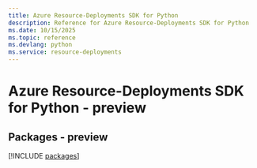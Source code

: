 ```yaml
---
title: Azure Resource-Deployments SDK for Python
description: Reference for Azure Resource-Deployments SDK for Python
ms.date: 10/15/2025
ms.topic: reference
ms.devlang: python
ms.service: resource-deployments
---
```

# Azure Resource-Deployments SDK for Python - preview
## Packages - preview
[!INCLUDE [packages](resource-deployments-index.md)]